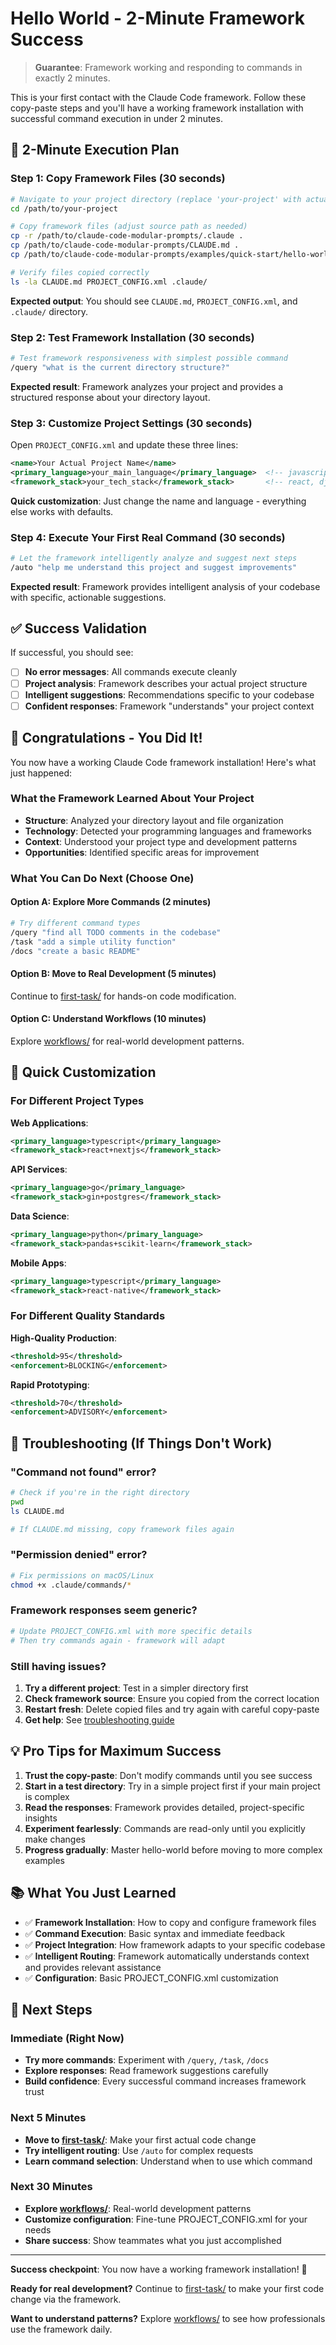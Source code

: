 # Hello World - 2-Minute Framework Success

> **Guarantee**: Framework working and responding to commands in exactly 2 minutes.

This is your first contact with the Claude Code framework. Follow these copy-paste steps and you'll have a working framework installation with successful command execution in under 2 minutes.

## 🚀 2-Minute Execution Plan

### Step 1: Copy Framework Files (30 seconds)

```bash
# Navigate to your project directory (replace 'your-project' with actual path)
cd /path/to/your-project

# Copy framework files (adjust source path as needed)
cp -r /path/to/claude-code-modular-prompts/.claude .
cp /path/to/claude-code-modular-prompts/CLAUDE.md .
cp /path/to/claude-code-modular-prompts/examples/quick-start/hello-world/PROJECT_CONFIG.xml .

# Verify files copied correctly
ls -la CLAUDE.md PROJECT_CONFIG.xml .claude/
```

**Expected output**: You should see `CLAUDE.md`, `PROJECT_CONFIG.xml`, and `.claude/` directory.

### Step 2: Test Framework Installation (30 seconds)

```bash
# Test framework responsiveness with simplest possible command
/query "what is the current directory structure?"
```

**Expected result**: Framework analyzes your project and provides a structured response about your directory layout.

### Step 3: Customize Project Settings (30 seconds)

Open `PROJECT_CONFIG.xml` and update these three lines:

```xml
<name>Your Actual Project Name</name>
<primary_language>your_main_language</primary_language>  <!-- javascript, python, go, etc. -->
<framework_stack>your_tech_stack</framework_stack>       <!-- react, django, express, etc. -->
```

**Quick customization**: Just change the name and language - everything else works with defaults.

### Step 4: Execute Your First Real Command (30 seconds)

```bash
# Let the framework intelligently analyze and suggest next steps
/auto "help me understand this project and suggest improvements"
```

**Expected result**: Framework provides intelligent analysis of your codebase with specific, actionable suggestions.

## ✅ Success Validation

If successful, you should see:

- [ ] **No error messages**: All commands execute cleanly
- [ ] **Project analysis**: Framework describes your actual project structure
- [ ] **Intelligent suggestions**: Recommendations specific to your codebase
- [ ] **Confident responses**: Framework "understands" your project context

## 🎉 Congratulations - You Did It!

You now have a working Claude Code framework installation! Here's what just happened:

### What the Framework Learned About Your Project
- **Structure**: Analyzed your directory layout and file organization
- **Technology**: Detected your programming languages and frameworks
- **Context**: Understood your project type and development patterns
- **Opportunities**: Identified specific areas for improvement

### What You Can Do Next (Choose One)

#### Option A: Explore More Commands (2 minutes)
```bash
# Try different command types
/query "find all TODO comments in the codebase"
/task "add a simple utility function"
/docs "create a basic README"
```

#### Option B: Move to Real Development (5 minutes)
Continue to [first-task/](../first-task/) for hands-on code modification.

#### Option C: Understand Workflows (10 minutes)
Explore [workflows/](../../workflows/) for real-world development patterns.

## 🔧 Quick Customization

### For Different Project Types

**Web Applications**:
```xml
<primary_language>typescript</primary_language>
<framework_stack>react+nextjs</framework_stack>
```

**API Services**:
```xml
<primary_language>go</primary_language>
<framework_stack>gin+postgres</framework_stack>
```

**Data Science**:
```xml
<primary_language>python</primary_language>
<framework_stack>pandas+scikit-learn</framework_stack>
```

**Mobile Apps**:
```xml
<primary_language>typescript</primary_language>
<framework_stack>react-native</framework_stack>
```

### For Different Quality Standards

**High-Quality Production**:
```xml
<threshold>95</threshold>
<enforcement>BLOCKING</enforcement>
```

**Rapid Prototyping**:
```xml
<threshold>70</threshold>
<enforcement>ADVISORY</enforcement>
```

## 🚨 Troubleshooting (If Things Don't Work)

### "Command not found" error?
```bash
# Check if you're in the right directory
pwd
ls CLAUDE.md

# If CLAUDE.md missing, copy framework files again
```

### "Permission denied" error?
```bash
# Fix permissions on macOS/Linux
chmod +x .claude/commands/*
```

### Framework responses seem generic?
```bash
# Update PROJECT_CONFIG.xml with more specific details
# Then try commands again - framework will adapt
```

### Still having issues?
1. **Try a different project**: Test in a simpler directory first
2. **Check framework source**: Ensure you copied from the correct location
3. **Restart fresh**: Delete copied files and try again with careful copy-paste
4. **Get help**: See [troubleshooting guide](../../../docs/reference/troubleshooting.md)

## 💡 Pro Tips for Maximum Success

1. **Trust the copy-paste**: Don't modify commands until you see success
2. **Start in a test directory**: Try in a simple project first if your main project is complex
3. **Read the responses**: Framework provides detailed, project-specific insights
4. **Experiment fearlessly**: Commands are read-only until you explicitly make changes
5. **Progress gradually**: Master hello-world before moving to more complex examples

## 📚 What You Just Learned

- ✅ **Framework Installation**: How to copy and configure framework files
- ✅ **Command Execution**: Basic syntax and immediate feedback
- ✅ **Project Integration**: How framework adapts to your specific codebase
- ✅ **Intelligent Routing**: Framework automatically understands context and provides relevant assistance
- ✅ **Configuration**: Basic PROJECT_CONFIG.xml customization

## 🎯 Next Steps

### Immediate (Right Now)
- **Try more commands**: Experiment with `/query`, `/task`, `/docs`
- **Explore responses**: Read framework suggestions carefully
- **Build confidence**: Every successful command increases framework trust

### Next 5 Minutes
- **Move to [first-task/](../first-task/)**: Make your first actual code change
- **Try intelligent routing**: Use `/auto` for complex requests
- **Learn command selection**: Understand when to use which command

### Next 30 Minutes
- **Explore [workflows/](../../workflows/)**: Real-world development patterns
- **Customize configuration**: Fine-tune PROJECT_CONFIG.xml for your needs
- **Share success**: Show teammates what you just accomplished

---

**Success checkpoint**: You now have a working framework installation! 🎉

**Ready for real development?** Continue to [first-task/](../first-task/) to make your first code change via the framework.

**Want to understand patterns?** Explore [workflows/](../../workflows/) to see how professionals use the framework daily.
